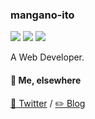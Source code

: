 ### mangano-ito

![](https://img.shields.io/badge/likes-TypeScript-55aaff.svg?style=flat)
![](https://img.shields.io/badge/learns-Rust-ff7755.svg?style=flat)
![](https://img.shields.io/badge/uses-Perl-ffaa55.svg?style=flat)

A Web Developer.

#### :rocket: Me, elsewhere

[🐤 Twitter](https://twitter.com/mangano_ito/) / [✏️ Blog](https://mangano-ito.hatenablog.com/)

<!--
**mangano-ito/mangano-ito** is a ✨ _special_ ✨ repository because its `README.md` (this file) appears on your GitHub profile.

Here are some ideas to get you started:

- 🔭 I’m currently working on ...
- 🌱 I’m currently learning ...
- 👯 I’m looking to collaborate on ...
- 🤔 I’m looking for help with ...
- 💬 Ask me about ...
- 📫 How to reach me: ...
- 😄 Pronouns: ...
- ⚡ Fun fact: ...
-->
